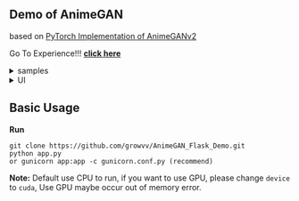 ## Demo of AnimeGAN

based on [PyTorch Implementation of AnimeGANv2](https://github.com/bryandlee/animegan2-pytorch)

Go To Experience!!! **[click here](http://tongchen.dynv6.net:8080/)**


<details>
<summary>samples</summary>

<br>
Results from converted `Anime` style model (input image, generate result, pytorch result from left to right)

<div align="center">
<img src="https://cdn.jsdelivr.net/gh/growvv/image-bed//mac-m1/2021112318053244.jpeg"   width=50%><img src="https://cdn.jsdelivr.net/gh/growvv/image-bed//mac-m1/2021112400134355.jpeg" width=50% > &nbsp;
</div>

<div align="center">
<img src="https://cdn.jsdelivr.net/gh/growvv/image-bed//mac-m1/2021112323220052.jpg"   width=50%><img src="https://cdn.jsdelivr.net/gh/growvv/image-bed//mac-m1/2021112323182333.jpg" width=50% > &nbsp;
</div>

<div align="center">
<img src="https://cdn.jsdelivr.net/gh/growvv/image-bed//mac-m1/QQ20211123-1.jpg" width=50%><img src="https://cdn.jsdelivr.net/gh/growvv/image-bed//mac-m1/2021112323082795.jpg" width=50%> &nbsp; 
</div>

<div align="center">
<img src="https://cdn.jsdelivr.net/gh/growvv/image-bed//mac-m1/QQ20211123-0.jpg" width=50%><img src="https://cdn.jsdelivr.net/gh/growvv/image-bed//mac-m1/1.jpg" width=50%> &nbsp; 
</div>

</details>


<details>
<summary>UI</summary>
<p>Upload picture</p>
<img src="https://cdn.jsdelivr.net/gh/growvv/image-bed//mac-m1/20211123232213.png"   width=100%>

<p>Generate style picture</p>
<img src="!https://cdn.jsdelivr.net/gh/growvv/image-bed//mac-m1/20211124151834.png" width=100%>
</details>
 
 
## Basic Usage

**Run**
```
git clone https://github.com/growvv/AnimeGAN_Flask_Demo.git
python app.py
or gunicorn app:app -c gunicorn.conf.py (recommend)
```
 
**Note:** Default use CPU to run, if you want to use GPU, please change `device` to `cuda`, Use GPU maybe occur out of memory error.

